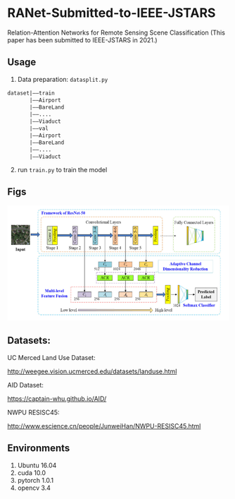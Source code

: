 # RANet-Submitted-to-IEEE-JSTARS
Relation-Attention Networks for Remote Sensing Scene Classification
(This paper has been submitted to IEEE-JSTARS in 2021.)

## Usage

1. Data preparation: `datasplit.py`

```
dataset|——train
	   |——Airport
	   |——BareLand
	   |——....
	   |——Viaduct
       |——val
	   |——Airport
	   |——BareLand
	   |——....
	   |——Viaduct
```



2. run `train.py` to train the model

## Figs

![image-20210601165926181](https://github.com/WangXin81/ACRNet/blob/main/2021-06-01_171017.png)


## Datasets:

UC Merced Land Use Dataset: 

http://weegee.vision.ucmerced.edu/datasets/landuse.html

AID Dataset: 

https://captain-whu.github.io/AID/

NWPU RESISC45: 

http://www.escience.cn/people/JunweiHan/NWPU-RESISC45.html

## Environments

1. Ubuntu 16.04
2. cuda 10.0
3. pytorch 1.0.1
4. opencv 3.4
